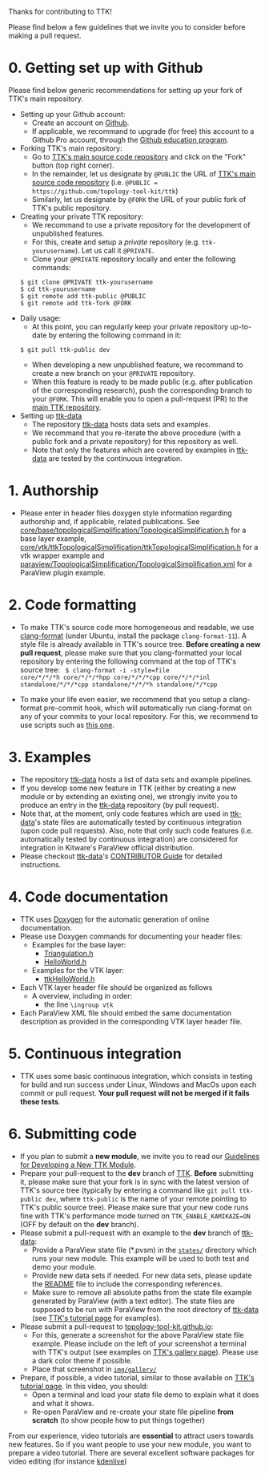 Thanks for contributing to TTK!

Please find below a few guidelines that we invite you to consider before making a pull request.

# 0. Getting set up with Github
Please find below generic recommendations for setting up your fork of TTK's main repository.
  - Setting up your Github account:
    - Create an account on [Github](https://github.com/).
    - If applicable, we recommand to upgrade (for free) this account to a Github Pro account, through the [Github education program](https://docs.github.com/en/education/explore-the-benefits-of-teaching-and-learning-with-github-education/use-github-in-your-classroom-and-research/apply-for-an-educator-or-researcher-discount).
  - Forking TTK's main repository:
    - Go to [TTK's main source code repository](https://github.com/topology-tool-kit/ttk) and click on the "Fork" button (top right corner).
    - In the remainder, let us designate by `@PUBLIC` the URL of [TTK's main source code repository](https://github.com/topology-tool-kit/ttk) (i.e. `@PUBLIC = https://github.com/topology-tool-kit/ttk`)
    - Similarly, let us designate by `@FORK` the URL of your public fork of TTK's public repository.
  - Creating your private TTK repository:
    - We recommand to use a private repository for the development of unpublished features.
    - For this, create and setup a *private* repository (e.g. `ttk-yourusername`). Let us call it `@PRIVATE`.
    - Clone your `@PRIVATE` repository locally and enter the following commands:
    ```
    $ git clone @PRIVATE ttk-yourusername
    $ cd ttk-yourusername
    $ git remote add ttk-public @PUBLIC
    $ git remote add ttk-fork @FORK
    ```
  - Daily usage:
    - At this point, you can regularly keep your private repository up-to-date by entering the following command in it:
    ```
    $ git pull ttk-public dev
    ```
    - When developing a new unpublished feature, we recommand to create a new branch on your `@PRIVATE` repository.
    - When this feature is ready to be made public (e.g. after publication of the corresponding research), push the corresponding branch to your `@FORK`. This will enable you to open a pull-request (PR) to the [main TTK repository](https://github.com/topology-tool-kit/ttk).
  - Setting up [ttk-data](https://github.com/topology-tool-kit/ttk-data)
    - The repository [ttk-data](https://github.com/topology-tool-kit/ttk-data) hosts data sets and examples.
    - We recommand that you re-iterate the above procedure (with a public fork and a private repository) for this repository as well.
    - Note that only the features which are covered by examples in [ttk-data](https://github.com/topology-tool-kit/ttk-data) are tested by the continuous integration.

# 1. Authorship
  - Please enter in header files doxygen style information regarding authorship and, if applicable, related publications. See [core/base/topologicalSimplification/TopologicalSimplification.h](https://github.com/topology-tool-kit/ttk/blob/dev/core/base/topologicalSimplification/TopologicalSimplification.h) for a base layer example, [core/vtk/ttkTopologicalSimplification/ttkTopologicalSimplification.h](https://github.com/topology-tool-kit/ttk/blob/dev/core/vtk/ttkTopologicalSimplification/ttkTopologicalSimplification.h) for a vtk wrapper example and [paraview/TopologicalSimplification/TopologicalSimplification.xml](https://github.com/topology-tool-kit/ttk/blob/dev/paraview/TopologicalSimplification/TopologicalSimplification.xml) for a ParaView plugin example.

# 2. Code formatting
  - To make TTK's source code more homogeneous and readable, we use [clang-format](https://clang.llvm.org/docs/ClangFormat.html) (under Ubuntu, install the package <code>clang-format-11</code>). A style file is already available in TTK's source tree.
**Before creating a new pull request**, please make sure that you clang-formatted your local 
repository by entering the following command at the top of TTK's source tree: <code>
$ clang-format -i -style=file core/\*/\*/\*h core/\*/\*/\*hpp core/\*/\*/\*cpp core/\*/\*/\*inl standalone/\*/\*/\*cpp standalone/\*/\*/\*h standalone/\*/\*cpp </code>

  - To make your life even easier, we recommend that you setup a clang-format pre-commit hook, which will automatically run clang-format on any of your commits to your local repository.
For this, we recommend to use scripts such as [this one](https://github.com/barisione/clang-format-hooks/).

# 3. Examples
- The repository [ttk-data](https://github.com/topology-tool-kit/ttk-data) hosts a list of data sets and example pipelines.
- If you develop some new feature in TTK (either by creating a new module or by extending an existing one), we strongly invite you to produce an entry in the [ttk-data](https://github.com/topology-tool-kit/ttk-data) repository (by pull request).
- Note that, at the moment, only code features which are used in [ttk-data](https://github.com/topology-tool-kit/ttk-data)'s state files are automatically tested by continuous integration (upon code pull requests). Also, note that only such code features (i.e. automatically tested by continuous integration) are considered for integration in Kitware's ParaView official distribution.
- Please checkout [ttk-data](https://github.com/topology-tool-kit/ttk-data)'s [CONTRIBUTOR Guide](https://github.com/topology-tool-kit/ttk-data/blob/dev/CONTRIBUTING.md) for detailed instructions.

# 4. Code documentation
  - TTK uses [Doxygen](https://www.doxygen.nl/index.html) for the automatic generation of online documentation.
  - Please use Doxygen commands for documenting your header files:
    - Examples for the base layer:
      - [Triangulation.h](https://github.com/topology-tool-kit/ttk/blob/dev/core/base/triangulation/Triangulation.h)
      - [HelloWorld.h](https://github.com/topology-tool-kit/ttk/blob/dev/core/base/helloWorld/HelloWorld.h)
    - Examples for the VTK layer:
      - [ttkHelloWorld.h](https://github.com/topology-tool-kit/ttk/blob/dev/core/vtk/ttkHelloWorld/ttkHelloWorld.h)
  - Each VTK layer header file should be organized as follows
    - A overview, including in order:
      - the line `\ingroup vtk`
  - Each ParaView XML file should embed the same documentation description as provided in the corresponding VTK layer header file.

# 5. Continuous integration
  - TTK uses some basic continuous integration, which consists in testing for build and run success under Linux, Windows and MacOs upon each commit or pull request. **Your pull request will not be merged if it fails these tests**.


# 6. Submitting code
  - If you plan to submit a **new module**, we invite you to read our [Guidelines for Developing a New TTK Module](https://github.com/topology-tool-kit/ttk/wiki/Guidelines-for-Developing-a-New-TTK-Module). 
  - Prepare your pull-request to the **dev** branch of [TTK](https://github.com/topology-tool-kit/ttk/tree/dev). **Before** submitting it, please make sure that your fork is in sync with the latest version of TTK's source tree (typically by entering a command like <code>git pull ttk-public dev</code>, where <code>ttk-public</code> is the name of your remote pointing to TTK's public source tree). Please make sure that your new code runs fine with TTK's performance mode turned on <code>TTK\_ENABLE\_KAMIKAZE=ON</code> (OFF by default on the **dev** branch).
  - Please submit a pull-request with an example to the **dev** branch of [ttk-data](https://github.com/topology-tool-kit/ttk-data/tree/dev):
    - Provide a ParaView state file (*.pvsm) in the [<code>states/</code>](https://github.com/topology-tool-kit/ttk-data/tree/dev/states) directory which runs your new module. This example will be used to both test and demo your module.
    - Provide new data sets if needed. For new data sets, please update the [README](https://github.com/topology-tool-kit/ttk-data/blob/dev/README) file to include the corresponding references.
    - Make sure to remove all absolute paths from the state file example generated by ParaView (with a text editor). The state files are supposed to be run with ParaView from the root directory of [ttk-data](https://github.com/topology-tool-kit/ttk-data) (see [TTK's tutorial page](https://topology-tool-kit.github.io/tutorials.html) for examples).
  - Please submit a pull-request to [topology-tool-kit.github.io](https://github.com/topology-tool-kit/topology-tool-kit.github.io):
    - For this, generate a screenshot for the above ParaView state file example. Please include on the left of your screenshot a terminal with TTK's output (see examples on [TTK's gallery page](https://topology-tool-kit.github.io/gallery.html)). Please use a dark color theme if possible.
    - Place that screenshot in [<code>img/gallery/</code>](https://github.com/topology-tool-kit/topology-tool-kit.github.io/tree/master/img/gallery)
  - Prepare, if possible, a video tutorial, similar to those available on [TTK's tutorial page](https://topology-tool-kit.github.io/tutorials.html). In this video, you should:
    - Open a terminal and load your state file demo to explain what it does and what it shows.
    - Re-open ParaView and re-create your state file pipeline **from scratch** (to show people how to put things together)

From our experience, video tutorials are **essential** to attract users towards new features. So if you want people to use your new module, you want to prepare a video tutorial. There are several excellent software packages for video editing (for instance [kdenlive](https://kdenlive.org/en/))
